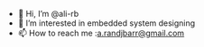 - 👋 Hi, I’m @ali-rb
- 👀 I’m interested in embedded system designing
- 📫 How to reach me :a.randjbarr@gmail.com

<!---
ali-rb/ali-rb is a ✨ special ✨ repository because its `README.md` (this file) appears on your GitHub profile.
You can click the Preview link to take a look at your changes.
--->
